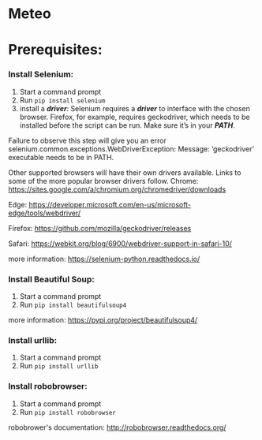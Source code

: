 # Meteo

# Prerequisites:

### Install Selenium: 
1. Start a command prompt
2. Run `pip install selenium`
3. install a ***driver***:
Selenium requires a ***driver*** to interface with the chosen browser. 
Firefox, for example, requires geckodriver, which needs to be installed before the script can be run. 
Make sure it’s in your ***PATH***.

Failure to observe this step will give you an error selenium.common.exceptions.WebDriverException: Message: ‘geckodriver’ executable needs to be in PATH.

Other supported browsers will have their own drivers available. 
Links to some of the more popular browser drivers follow.
Chrome:     https://sites.google.com/a/chromium.org/chromedriver/downloads

Edge: 	https://developer.microsoft.com/en-us/microsoft-edge/tools/webdriver/

Firefox: 	https://github.com/mozilla/geckodriver/releases

Safari: 	https://webkit.org/blog/6900/webdriver-support-in-safari-10/


more information: https://selenium-python.readthedocs.io/

### Install Beautiful Soup:
1. Start a command prompt
2. Run `pip install beautifulsoup4`

more information: https://pypi.org/project/beautifulsoup4/

### Install urllib:
1. Start a command prompt
2. Run `pip install urllib`

### Install robobrowser:
1. Start a command prompt
2. Run `pip install robobrowser`

robobrower's documentation: http://robobrowser.readthedocs.org/


